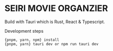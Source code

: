 # SEIRI MOVIE ORGANZIER
Build with Tauri which is Rust, React & Typescript.


Development steps
```
{pnpm, yarn, npm} install
{pnpm, yarn} tauri dev or npm run tauri dev
```
